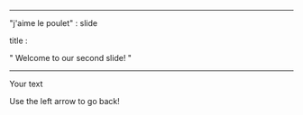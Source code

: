 

---

"j'aime le poulet"
: 
slide


title
: 

"
Welcome to our second slide!
"


---

Your text


Use the left arrow to go back!

